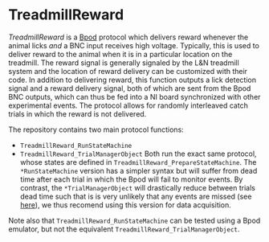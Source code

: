# TreadmillReward

_TreadmillReward_ is a [Bpod](https://sites.google.com/site/bpoddocumentation/) protocol which delivers reward whenever the animal licks _and_ a BNC input receives high voltage. Typically, this is used to deliver reward to the animal when it is in a particular location on the treadmill. The reward signal is generally signaled by the L&N treadmill system and the location of reward delivery can be customized with their code. In addition to delivering reward, this function outputs a lick detection signal and a reward delivery signal, both of which are sent from the Bpod BNC outputs, which can thus be fed into a NI board synchronized with other experimental events. The protocol allows for randomly interleaved catch trials in which the reward is not delivered.

The repository contains two main protocol functions:
- ```TreadmillReward_RunStateMachine```
- ```TreadmillReward_TrialManagerObject```
Both run the exact same protocol, whose states are defined in ```TreadmillReward_PrepareStateMachine```. The ```*RunStateMachine``` version has a simpler syntax but will suffer from dead time after each trial in which the Bpod will fail to monitor events. By contrast, the ```*TrialManagerObject``` will drastically reduce between trials dead time such that is is very unlikely that any events are missed
(see [here](https://sites.google.com/site/bpoddocumentation/user-guide/function-reference/trialmanagerobject?authuser=0)), we thus recomend using this version for data acquisition.

Note also that ```TreadmillReward_RunStateMachine``` can be tested using a Bpod emulator, but not the equivalent ```TreadmillReward_TrialManagerObject```.